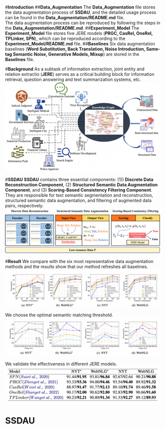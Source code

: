 #**Introduction**
##**Data_Augmentation**
The **Data_Augmentation** file stores the data augmentation process of **SSDAU**, and the detailed usage process can be found in the **Data_Augmentation/README.md** file.  
The data augmentation process can be reproduced by following the steps in the **Data_Augmentation/README.md**.
##**Experiment_Model**
The **Experiment_Model** file stores five JERE models (**PRGC, CasRel, OneRel, TPLinker, SPN**), which can be reproduced according to the **Experiment_Model/README.md** file.
##**Baselines**
Six data augmentation baselines (**Word Substitution, Back Translation, Noise Introduction, Same-tag Semantic Noise, Generative Models, Mixup**) are stored in the **Baselines** file.

#**Background**
As a subtask of information extraction, joint entity and relation extractio (**JERE**) serves as a critical building block for information retrieval, question answering and text summarization systems, etc.
![image](fig/usage.png)

#**SSDAU**
**SSDAU** contains three essential components: (1)) **Discrete Data Reconstruction Component**, (2) **Structured Semantic Data Augmentation Component**, and (3) **Scoring-Based Consistency Filtering Component**. They are responsible for text semantic segmentation and reconstruction, structured semantic data augmentation, and filtering of augmented data pairs, respectively.
![image](fig/overview.png)

#**Result**
We compare with the six most representative data augmentation methods and the results show that our method refreshes all baselines.
![image](fig/baselines.png)

We choose the optimal semantic matching threshold.
![image](fig/eps.png)

We validate the effectiveness in different JERE models.
![image](fig/different_model.png)
# SSDAU
